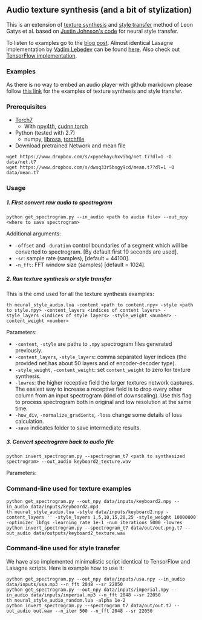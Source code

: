 ## Audio texture synthesis (and a bit of stylization)

This is an extension of [texture synthesis](https://arxiv.org/abs/1505.07376) and [style transfer](https://arxiv.org/abs/1508.06576) method of Leon Gatys et al. based on [Justin Johnson's code](https://github.com/jcjohnson/neural-style) for neural style transfer.

To listen to examples go to the [blog post](http://dmitryulyanov.github.io/audio-texture-synthesis-and-style-transfer/). Almost identical Lasagne implementation by [Vadim Lebedev](http://sites.skoltech.ru/compvision/members/vadim-lebedev/) can be found [here](https://github.com/vadim-v-lebedev/audio_style_tranfer). Also check out [TensorFlow implementation](https://github.com/DmitryUlyanov/neural-style-audio-tf).

### Examples
As there is no way to embed an audio player with github markdown please follow [this link](http://dmitryulyanov.github.io/audio-texture-synthesis-and-style-transfer/) for the examples of texture synthesis and style transfer.

### Prerequisites
- [Torch7](http://torch.ch/docs/getting-started.html#_)
  - With [npy4th](https://github.com/htwaijry/npy4th), [cudnn.torch](https://github.com/soumith/cudnn.torch)
- Python (tested with 2.7)
  - numpy, [librosa](https://github.com/librosa/librosa), [torchfile](https://github.com/bshillingford/python-torchfile)
- Download pretrained Network and mean file

```
wget https://www.dropbox.com/s/xpyoehayuhxvibq/net.t7?dl=1 -O data/net.t7
wget https://www.dropbox.com/s/dwsq33r5bsgy9cd/mean.t7?dl=1 -O data/mean.t7
```

### Usage
##### 1. First convert raw audio to spectrogram

```
python get_spectrogram.py --in_audio <path to audio file> --out_npy <where to save spectrogram>
```

Additional arguments:
- `-offset` and `-duration` control boundaries of a segment which will be converted to spectrogram. [By default first 10 seconds are used].
- `-sr`: sample rate (samples), [default = 44100].
- `-n_fft`: FFT window size (samples) [default = 1024].

##### 2. Run texture synthesis or style transfer

This is the cmd used for all the texture synthesis examples:
```
th neural_style_audio.lua -content <path to content.npy> -style <path to style.npy> -content_layers <indices of content layers> -style_layers <indices of style layers> -style_weight <number> -content_weight <number>
```
Parameters:
- `-content`, `-style` are paths to `.npy` spectrogram files generated previously.
- `-content_layers`, `-style_layers`: comma separated layer indices (the provided net has about 50 layers and of encoder-decoder type).
- `-style_weight`, `-content_weight`: set `content_weight` to zero for texture synthesis.
- `-lowres`: the higher receptive field the larger textures network captures. The easiest way to increase a receptive field is to drop every other column from an input spectrogram (kind of downscaling). Use this flag to process spectrogram both in original and low resolution at the same time.
- `-how_div`, `-normalize_gradients`, `-loss` change some details of loss calculation.
- `-save` indicates folder to save intermediate results.

##### 3. Convert spectrogram back to audio file
```
python invert_spectrogram.py --spectrogram_t7 <path to synthesized spectrogram> --out_audio keyboard2_texture.wav
```
Parameters:

### Command-line used for texture examples

```
python get_spectrogram.py --out_npy data/inputs/keyboard2.npy --in_audio data/inputs/keyboard2.mp3
th neural_style_audio.lua -style data/inputs/keyboard2.npy -content_layers '' -style_layers 1,5,10,15,20,25 -style_weight 10000000 -optimizer lbfgs -learning_rate 1e-1 -num_iterations 5000 -lowres
python invert_spectrogram.py --spectrogram_t7 data/out/out.png.t7 --out_audio data/outputs/keyboard2_texture.wav
```

### Command-line used for style transfer

We have also implemented minimalistic script identical to TensorFlow and Lasagne scripts. Here is example how to use it:

```
python get_spectrogram.py --out_npy data/inputs/usa.npy --in_audio data/inputs/usa.mp3 --n_fft 2048 --sr 22050
python get_spectrogram.py --out_npy data/inputs/imperial.npy --in_audio data/inputs/imperial.mp3 --n_fft 2048 --sr 22050
th neural_style_audio_random.lua -alpha 1e-2
python invert_spectrogram.py --spectrogram_t7 data/out/out.t7 --out_audio out.wav --n_iter 500 --n_fft 2048 --sr 22050
```
